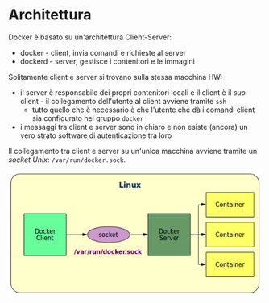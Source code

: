 # Architettura

Docker è basato su un'architettura Client-Server:
* docker - client, invia comandi e richieste al server
* dockerd - server, gestisce i contenitori e le immagini

Solitamente client e server si trovano sulla stessa macchina HW:
* il server è responsabile dei propri contenitori locali e il client è il _suo_ client - il collegamento dell'utente al client avviene tramite `ssh`
    * tutto quello che è necessario è che l'utente che dà i comandi client sia configurato nel gruppo `docker`
* i messaggi tra client e server sono in chiaro e non esiste (ancora) un vero strato software di autenticazione tra loro

Il collegamento tra client e server su un'unica macchina avviene tramite un _socket Unix_: `/var/run/docker.sock`.

![socket](../gitbook/images/cliser.png)

